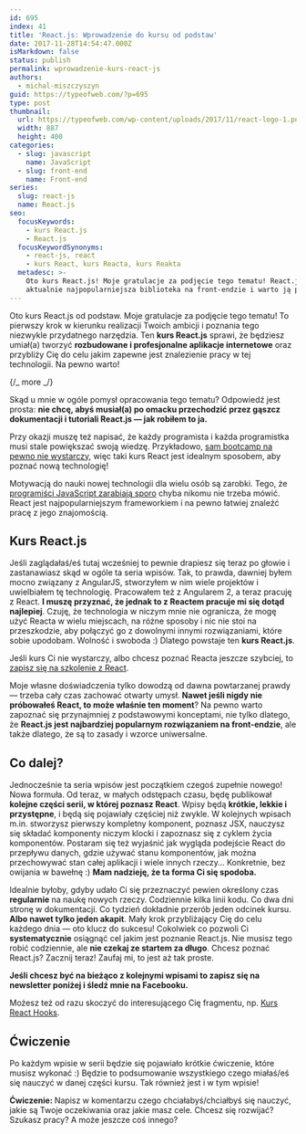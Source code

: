 ```yaml
---
id: 695
index: 41
title: 'React.js: Wprowadzenie do kursu od podstaw'
date: 2017-11-28T14:54:47.000Z
isMarkdown: false
status: publish
permalink: wprowadzenie-kurs-react-js
authors:
  - michal-miszczyszyn
guid: https://typeofweb.com/?p=695
type: post
thumbnail:
  url: https://typeofweb.com/wp-content/uploads/2017/11/react-logo-1.png
  width: 887
  height: 400
categories:
  - slug: javascript
    name: JavaScript
  - slug: front-end
    name: Front-end
series:
  slug: react-js
  name: React.js
seo:
  focusKeywords:
    - kurs React.js
    - React.js
  focusKeywordSynonyms:
    - react-js, react
    - kurs React, kurs Reacta, kurs Reakta
  metadesc: >-
    Oto kurs React.js! Moje gratulacje za podjęcie tego tematu! React.js to
    aktualnie najpopularniejsza biblioteka na front-endzie i warto ją poznać!
---
```


Oto kurs React.js od podstaw. Moje gratulacje za podjęcie tego tematu! To pierwszy krok w kierunku realizacji Twoich ambicji i poznania tego niezwykle przydatnego narzędzia. Ten <strong>kurs React.js</strong> sprawi, że będziesz umiał(a) tworzyć <strong>rozbudowane i profesjonalne aplikacje internetowe</strong> oraz przybliży Cię do celu jakim zapewne jest znalezienie pracy w tej technologii. Na pewno warto!

{/_ more _/}

Skąd u mnie w ogóle pomysł opracowania tego tematu? Odpowiedź jest prosta: <strong>nie chcę, abyś musiał(a) po omacku przechodzić przez gąszcz dokumentacji i tutoriali React.js — jak robiłem to ja.</strong>

Przy okazji muszę też napisać, że każdy programista i każda programistka musi stale powiększać swoją wiedzę. Przykładowo, <a href="https://typeofweb.com/jak-kurs-programowania-ani-bootcamp-nie-zrobi-z-ciebie-programisty-w-dwa-miesiace/">sam bootcamp na pewno nie wystarczy</a>, więc taki kurs React jest idealnym sposobem, aby poznać nową technologię!

Motywacją do nauki nowej technologii dla wielu osób są zarobki. Tego, że <a href="https://nofluffjobs.com/blog/javascript-developer-zarobki-w-najwiekszych-polskich-miastach-infografika/">programiści JavaScript zarabiają sporo</a> chyba nikomu nie trzeba mówić. React jest najpopularniejszym frameworkiem i na pewno łatwiej znaleźć pracę z jego znajomością.

<h2>Kurs React.js</h2>

Jeśli zaglądałaś/eś tutaj wcześniej to pewnie drapiesz się teraz po głowie i zastanawiasz skąd w ogóle ta seria wpisów. Tak, to prawda, dawniej byłem mocno związany z AngularJS, stworzyłem w nim wiele projektów i uwielbiałem tę technologię. Pracowałem też z Angularem 2, a teraz pracuję z React. <strong>I muszę przyznać, że jednak to z Reactem pracuje mi się dotąd najlepiej</strong>. Czuję, że technologia w niczym mnie nie ogranicza, że mogę użyć Reacta w wielu miejscach, na różne sposoby i nic nie stoi na przeszkodzie, aby połączyć go z dowolnymi innymi rozwiązaniami, które sobie upodobam. Wolność i swoboda :) Dlatego powstaje ten <strong>kurs React.js</strong>.

Jeśli kurs Ci nie wystarczy, albo chcesz poznać Reacta jeszcze szybciej, to <a href="https://szkolenia.typeofweb.com/" target="_blank">zapisz się na szkolenie z React</a>.

Moje własne doświadczenia tylko dowodzą od dawna powtarzanej prawdy — trzeba cały czas zachować otwarty umysł. <strong>Nawet jeśli nigdy nie próbowałeś React, to może właśnie ten moment</strong>? Na pewno warto zapoznać się przynajmniej z podstawowymi konceptami, nie tylko dlatego, że <strong>React.js jest najbardziej popularnym rozwiązaniem na front-endzie</strong>, ale także dlatego, że są to zasady i wzorce uniwersalne.

<h2>Co dalej?</h2>

Jednocześnie ta seria wpisów jest początkiem czegoś zupełnie nowego! Nowa formuła. Od teraz, w małych odstępach czasu, będę publikował <strong>kolejne części serii, w której poznasz React</strong>. Wpisy będą <strong>krótkie, lekkie i przystępne</strong>, i będą się pojawiały częściej niż zwykle. W kolejnych wpisach m.in. stworzysz pierwszy kompletny komponent, poznasz JSX, nauczysz się składać komponenty niczym klocki i zapoznasz się z cyklem życia komponentów. Postaram się też wyjaśnić jak wygląda podejście React do przepływu danych, gdzie używać stanu komponentów, jak można przechowywać stan całej aplikacji i wiele innych rzeczy… Konkretnie, bez owijania w bawełnę :) <strong>Mam nadzieję, że ta forma Ci się spodoba.</strong>

Idealnie byłoby, gdyby udało Ci się przeznaczyć pewien określony czas <strong>regularnie</strong> na naukę nowych rzeczy. Codziennie kilka linii kodu. Co dwa dni stronę w dokumentacji. Co tydzień dokładnie przerób jeden odcinek kursu. <strong>Albo nawet tylko jeden akapit</strong>. Mały krok przybliżający Cię do celu każdego dnia — oto klucz do sukcesu! Cokolwiek co pozwoli Ci <strong>systematycznie</strong> osiągnąć cel jakim jest poznanie React.js. Nie musisz tego robić codziennie, ale <strong>nie czekaj ze startem za długo</strong>. Chcesz poznać React.js? Zacznij teraz! Zaufaj mi, to jest aż tak proste.

<strong>Jeśli chcesz być na bieżąco z kolejnymi wpisami to zapisz się na newsletter poniżej i śledź mnie na Facebooku.</strong>

Możesz też od razu skoczyć do interesującego Cię fragmentu, np. <a href="https://typeofweb.com/react-hooks-wprowadzenie-i-motywacja/">Kurs React Hooks</a>.

<h2>Ćwiczenie</h2>

Po każdym wpisie w serii będzie się pojawiało krótkie ćwiczenie, które musisz wykonać :) Będzie to podsumowanie wszystkiego czego miałaś/eś się nauczyć w danej części kursu. Tak również jest i w tym wpisie!

<strong>Ćwiczenie: </strong>Napisz w komentarzu czego chciałabyś/chciałbyś się nauczyć, jakie są Twoje oczekiwania oraz jakie masz cele. Chcesz się rozwijać? Szukasz pracy? A może jeszcze coś innego?
